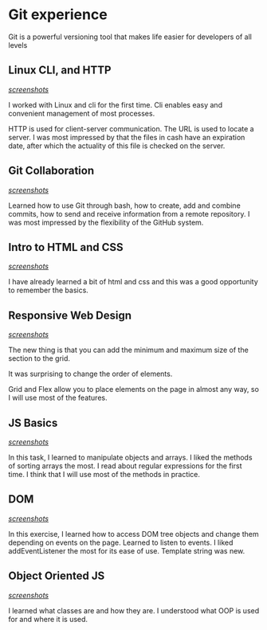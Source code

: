 # Git experience

Git is a powerful versioning tool that makes life easier for developers of all levels

## Linux CLI, and HTTP

[_screenshots_](https://github.com/OlStani/kottans-frontend/tree/main/task_linux_cli)

I worked with Linux and cli for the first time. Cli enables easy and convenient management of most processes.

HTTP is used for client-server communication. The URL is used to locate a server. I was most impressed by that the files in cash have an expiration date, after which the actuality of this file is checked on the server.

## Git Collaboration

[_screenshots_](https://github.com/OlStani/kottans-frontend/tree/main/task_git_collaboration)

Learned how to use Git through bash, how to create, add and combine commits, how to send and receive information from a remote repository. I was most impressed by the flexibility of the GitHub system.

## Intro to HTML and CSS

[_screenshots_](https://github.com/OlStani/kottans-frontend/tree/main/task_html_css_intro)

I have already learned a bit of html and css and this was a good opportunity to remember the basics.

## Responsive Web Design

[_screenshots_](https://github.com/OlStani/kottans-frontend/tree/main/task_responsive_web_design)

The new thing is that you can add the minimum and maximum size of the section to the grid.

It was surprising to change the order of elements.

Grid and Flex allow you to place elements on the page in almost any way, so I will use most of the features.

## JS Basics

[_screenshots_](https://github.com/OlStani/kottans-frontend/tree/main/task_js_basics)

In this task, I learned to manipulate objects and arrays. I liked the methods of sorting arrays the most. I read about regular expressions for the first time. I think that I will use most of the methods in practice.

## DOM

[_screenshots_](https://github.com/OlStani/kottans-frontend/tree/main/task_js_dom)

In this exercise, I learned how to access DOM tree objects and change them depending on events on the page. Learned to listen to events. I liked addEventListener the most for its ease of use. Template string was new.

## Object Oriented JS

[_screenshots_](https://github.com/OlStani/kottans-frontend/tree/main/task_js_oop)

I learned what classes are and how they are. I understood what OOP is used for and where it is used.
